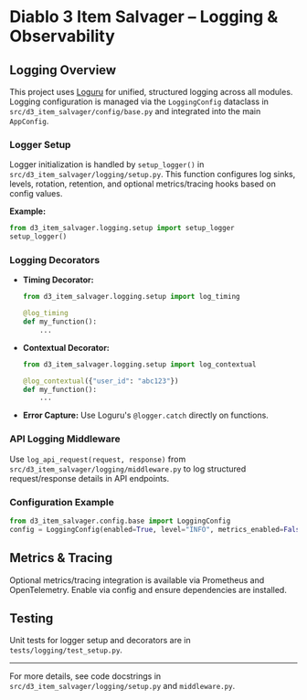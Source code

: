 # Diablo 3 Item Salvager – Logging & Observability

## Logging Overview

This project uses [Loguru](https://github.com/Delgan/loguru) for unified, structured logging across all modules. Logging configuration is managed via the `LoggingConfig` dataclass in `src/d3_item_salvager/config/base.py` and integrated into the main `AppConfig`.

### Logger Setup

Logger initialization is handled by `setup_logger()` in `src/d3_item_salvager/logging/setup.py`. This function configures log sinks, levels, rotation, retention, and optional metrics/tracing hooks based on config values.

**Example:**

```python
from d3_item_salvager.logging.setup import setup_logger
setup_logger()
```

### Logging Decorators

- **Timing Decorator:**

  ```python
  from d3_item_salvager.logging.setup import log_timing

  @log_timing
  def my_function():
      ...
  ```

- **Contextual Decorator:**

  ```python
  from d3_item_salvager.logging.setup import log_contextual

  @log_contextual({"user_id": "abc123"})
  def my_function():
      ...
  ```

- **Error Capture:** Use Loguru's `@logger.catch` directly on functions.

### API Logging Middleware

Use `log_api_request(request, response)` from `src/d3_item_salvager/logging/middleware.py` to log structured request/response details in API endpoints.

### Configuration Example

```python
from d3_item_salvager.config.base import LoggingConfig
config = LoggingConfig(enabled=True, level="INFO", metrics_enabled=False, log_file="logs/app.log")
```

## Metrics & Tracing

Optional metrics/tracing integration is available via Prometheus and OpenTelemetry. Enable via config and ensure dependencies are installed.

## Testing

Unit tests for logger setup and decorators are in `tests/logging/test_setup.py`.

---
For more details, see code docstrings in `src/d3_item_salvager/logging/setup.py` and `middleware.py`.
